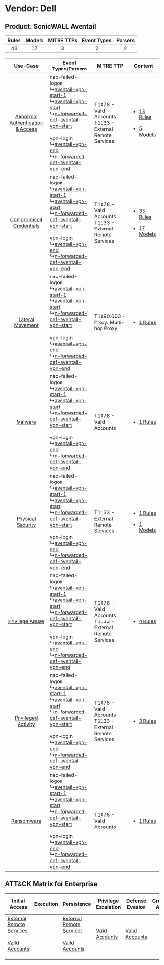 Vendor: Dell
============
Product: SonicWALL Aventail
---------------------------
| Rules | Models | MITRE TTPs | Event Types | Parsers |
|:-----:|:------:|:----------:|:-----------:|:-------:|
|  46   |   17   |     3      |      2      |    2    |

|    Use-Case    | Event Types/Parsers    | MITRE TTP    | Content    |
|:----:| ---- | ---- | ---- |
| [Abnormal Authentication & Access](../../../UseCases/uc_abnormal_authentication_&_access.md) |  nac-failed-logon<br> ↳[aventail-vpn-start-1](Ps/pC_aventailvpnstart1.md)<br> ↳[aventail-vpn-start](Ps/pC_aventailvpnstart.md)<br> ↳[n-forwarded-cef-aventail-vpn-start](Ps/pC_nforwardedcefaventailvpnstart.md)<br><br> vpn-login<br> ↳[aventail-vpn-end](Ps/pC_aventailvpnend.md)<br> ↳[n-forwarded-cef-aventail-vpn-end](Ps/pC_nforwardedcefaventailvpnend.md)<br> | T1078 - Valid Accounts<br>T1133 - External Remote Services<br> | [<ul><li>13 Rules</li></ul><ul><li>5 Models</li></ul>](RM/r_m_dell_sonicwall_aventail_Abnormal_Authentication_&_Access.md) |
|          [Compromised Credentials](../../../UseCases/uc_compromised_credentials.md)          |  nac-failed-logon<br> ↳[aventail-vpn-start-1](Ps/pC_aventailvpnstart1.md)<br> ↳[aventail-vpn-start](Ps/pC_aventailvpnstart.md)<br> ↳[n-forwarded-cef-aventail-vpn-start](Ps/pC_nforwardedcefaventailvpnstart.md)<br><br> vpn-login<br> ↳[aventail-vpn-end](Ps/pC_aventailvpnend.md)<br> ↳[n-forwarded-cef-aventail-vpn-end](Ps/pC_nforwardedcefaventailvpnend.md)<br> | T1078 - Valid Accounts<br>T1133 - External Remote Services<br> | [<ul><li>33 Rules</li></ul><ul><li>17 Models</li></ul>](RM/r_m_dell_sonicwall_aventail_Compromised_Credentials.md)         |
|    [Lateral Movement](../../../UseCases/uc_lateral_movement.md)    |  nac-failed-logon<br> ↳[aventail-vpn-start-1](Ps/pC_aventailvpnstart1.md)<br> ↳[aventail-vpn-start](Ps/pC_aventailvpnstart.md)<br> ↳[n-forwarded-cef-aventail-vpn-start](Ps/pC_nforwardedcefaventailvpnstart.md)<br><br> vpn-login<br> ↳[aventail-vpn-end](Ps/pC_aventailvpnend.md)<br> ↳[n-forwarded-cef-aventail-vpn-end](Ps/pC_nforwardedcefaventailvpnend.md)<br> | T1090.003 - Proxy: Multi-hop Proxy<br>    | [<ul><li>1 Rules</li></ul>](RM/r_m_dell_sonicwall_aventail_Lateral_Movement.md)    |
|    [Malware](../../../UseCases/uc_malware.md)    |  nac-failed-logon<br> ↳[aventail-vpn-start-1](Ps/pC_aventailvpnstart1.md)<br> ↳[aventail-vpn-start](Ps/pC_aventailvpnstart.md)<br> ↳[n-forwarded-cef-aventail-vpn-start](Ps/pC_nforwardedcefaventailvpnstart.md)<br><br> vpn-login<br> ↳[aventail-vpn-end](Ps/pC_aventailvpnend.md)<br> ↳[n-forwarded-cef-aventail-vpn-end](Ps/pC_nforwardedcefaventailvpnend.md)<br> | T1078 - Valid Accounts<br>    | [<ul><li>1 Rules</li></ul>](RM/r_m_dell_sonicwall_aventail_Malware.md)    |
|    [Physical Security](../../../UseCases/uc_physical_security.md)    |  nac-failed-logon<br> ↳[aventail-vpn-start-1](Ps/pC_aventailvpnstart1.md)<br> ↳[aventail-vpn-start](Ps/pC_aventailvpnstart.md)<br> ↳[n-forwarded-cef-aventail-vpn-start](Ps/pC_nforwardedcefaventailvpnstart.md)<br><br> vpn-login<br> ↳[aventail-vpn-end](Ps/pC_aventailvpnend.md)<br> ↳[n-forwarded-cef-aventail-vpn-end](Ps/pC_nforwardedcefaventailvpnend.md)<br> | T1133 - External Remote Services<br>    | [<ul><li>1 Rules</li></ul><ul><li>1 Models</li></ul>](RM/r_m_dell_sonicwall_aventail_Physical_Security.md)    |
|    [Privilege Abuse](../../../UseCases/uc_privilege_abuse.md)    |  nac-failed-logon<br> ↳[aventail-vpn-start-1](Ps/pC_aventailvpnstart1.md)<br> ↳[aventail-vpn-start](Ps/pC_aventailvpnstart.md)<br> ↳[n-forwarded-cef-aventail-vpn-start](Ps/pC_nforwardedcefaventailvpnstart.md)<br><br> vpn-login<br> ↳[aventail-vpn-end](Ps/pC_aventailvpnend.md)<br> ↳[n-forwarded-cef-aventail-vpn-end](Ps/pC_nforwardedcefaventailvpnend.md)<br> | T1078 - Valid Accounts<br>T1133 - External Remote Services<br> | [<ul><li>4 Rules</li></ul>](RM/r_m_dell_sonicwall_aventail_Privilege_Abuse.md)    |
|    [Privileged Activity](../../../UseCases/uc_privileged_activity.md)    |  nac-failed-logon<br> ↳[aventail-vpn-start-1](Ps/pC_aventailvpnstart1.md)<br> ↳[aventail-vpn-start](Ps/pC_aventailvpnstart.md)<br> ↳[n-forwarded-cef-aventail-vpn-start](Ps/pC_nforwardedcefaventailvpnstart.md)<br><br> vpn-login<br> ↳[aventail-vpn-end](Ps/pC_aventailvpnend.md)<br> ↳[n-forwarded-cef-aventail-vpn-end](Ps/pC_nforwardedcefaventailvpnend.md)<br> | T1078 - Valid Accounts<br>T1133 - External Remote Services<br> | [<ul><li>3 Rules</li></ul>](RM/r_m_dell_sonicwall_aventail_Privileged_Activity.md)    |
|    [Ransomware](../../../UseCases/uc_ransomware.md)    |  nac-failed-logon<br> ↳[aventail-vpn-start-1](Ps/pC_aventailvpnstart1.md)<br> ↳[aventail-vpn-start](Ps/pC_aventailvpnstart.md)<br> ↳[n-forwarded-cef-aventail-vpn-start](Ps/pC_nforwardedcefaventailvpnstart.md)<br><br> vpn-login<br> ↳[aventail-vpn-end](Ps/pC_aventailvpnend.md)<br> ↳[n-forwarded-cef-aventail-vpn-end](Ps/pC_nforwardedcefaventailvpnend.md)<br> | T1078 - Valid Accounts<br>    | [<ul><li>1 Rules</li></ul>](RM/r_m_dell_sonicwall_aventail_Ransomware.md)    |

ATT&CK Matrix for Enterprise
----------------------------
| Initial Access                                                                                                                                   | Execution | Persistence                                                                                                                                      | Privilege Escalation                                                | Defense Evasion                                                     | Credential Access | Discovery | Lateral Movement | Collection | Command and Control                                                                                                                       | Exfiltration | Impact |
| ------------------------------------------------------------------------------------------------------------------------------------------------ | --------- | ------------------------------------------------------------------------------------------------------------------------------------------------ | ------------------------------------------------------------------- | ------------------------------------------------------------------- | ----------------- | --------- | ---------------- | ---------- | ----------------------------------------------------------------------------------------------------------------------------------------- | ------------ | ------ |
| [External Remote Services](https://attack.mitre.org/techniques/T1133)<br><br>[Valid Accounts](https://attack.mitre.org/techniques/T1078)<br><br> |           | [External Remote Services](https://attack.mitre.org/techniques/T1133)<br><br>[Valid Accounts](https://attack.mitre.org/techniques/T1078)<br><br> | [Valid Accounts](https://attack.mitre.org/techniques/T1078)<br><br> | [Valid Accounts](https://attack.mitre.org/techniques/T1078)<br><br> |                   |           |                  |            | [Proxy: Multi-hop Proxy](https://attack.mitre.org/techniques/T1090/003)<br><br>[Proxy](https://attack.mitre.org/techniques/T1090)<br><br> |              |        |